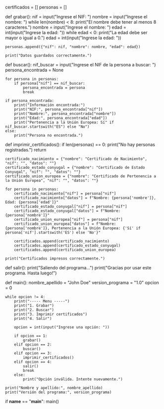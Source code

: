 certificados = []
personas = []

def grabar():
    nif = input("Ingrese el NIF: ")
    nombre = input("Ingrese el nombre: ")
    while len(nombre) < 8:
        print("El nombre debe tener al menos 8 caracteres.")
        nombre = input("Ingrese el nombre: ")
    edad = int(input("Ingrese la edad: "))
    while edad < 0:
        print("La edad debe ser mayor o igual a 0.")
        edad = int(input("Ingrese la edad: "))
    
    personas.append({"nif": nif, "nombre": nombre, "edad": edad})
    
    print("Datos guardados correctamente.")

def buscar():
    nif_buscar = input("Ingrese el NIF de la persona a buscar: ")
    persona_encontrada = None
    
    for persona in personas:
        if persona["nif"] == nif_buscar:
            persona_encontrada = persona
            break
    
    if persona_encontrada:
        print("Información encontrada:")
        print("NIF:", persona_encontrada["nif"])
        print("Nombre:", persona_encontrada["nombre"])
        print("Edad:", persona_encontrada["edad"])
        print("Pertenencia a la Unión Europea: Sí" if nif_buscar.startswith("ES") else "No")
    else:
        print("Persona no encontrada.")
        
def imprimir_certificados():
    if len(personas) == 0:
        print("No hay personas registradas.")
        return
    
    certificado_nacimiento = {"nombre": "Certificado de Nacimiento", "nif": "", "datos": ""}
    certificado_estado_conyugal = {"nombre": "Certificado de Estado Conyugal", "nif": "", "datos": ""}
    certificado_union_europea = {"nombre": "Certificado de Pertenencia a la Unión Europea", "nif": "", "datos": ""}
    
    for persona in personas:
        certificado_nacimiento["nif"] = persona["nif"]
        certificado_nacimiento["datos"] = f"Nombre: {persona['nombre']}, Edad: {persona['edad']}"
        certificado_estado_conyugal["nif"] = persona["nif"]
        certificado_estado_conyugal["datos"] = f"Nombre: {persona['nombre']}"
        certificado_union_europea["nif"] = persona["nif"]
        certificado_union_europea["datos"] = f"Nombre: {persona['nombre']}, Pertenencia a la Unión Europea: {'Sí' if persona['nif'].startswith('ES') else 'No'}"
        
        certificados.append(certificado_nacimiento)
        certificados.append(certificado_estado_conyugal)
        certificados.append(certificado_union_europea)
    
    print("Certificados impresos correctamente.")

def salir():
    print("Saliendo del programa...")
    print("Gracias por usar este programa. Hasta luego!")

def main():
    nombre_apellido = "John Doe"
    version_programa = "1.0"
    opcion = 0
    
    while opcion != 4:
        print("----- Menu -----")
        print("1. Grabar")
        print("2. Buscar")
        print("3. Imprimir certificados")
        print("4. Salir")
        
        opcion = int(input("Ingrese una opción: "))
        
        if opcion == 1:
            grabar()
        elif opcion == 2:
            buscar()
        elif opcion == 3:
            imprimir_certificados()
        elif opcion == 4:
            salir()
            break
        else:
            print("Opción inválida. Intente nuevamente.")

    print("Nombre y apellido:", nombre_apellido)
    print("Versión del programa:", version_programa)

if __name__ == "__main__":
    main()
